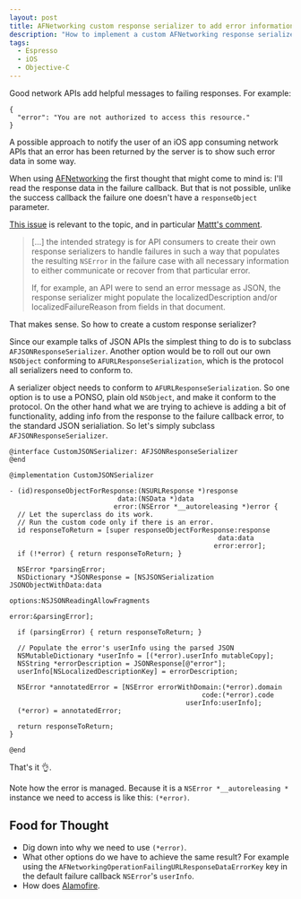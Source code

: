 ```yaml
---
layout: post
title: AFNetworking custom response serializer to add error information
description: "How to implement a custom AFNetworking response serializer to read the failure response data and populate the callback error with it."
tags:
  - Espresso
  - iOS
  - Objective-C
---
```


Good network APIs add helpful messages to failing responses. For example:

```
{
  "error": "You are not authorized to access this resource."
}
```

A possible approach to notify the user of an iOS app consuming network APIs that an error has been returned by the server is to show such error data in some way.

When using [AFNetworking](https://github.com/AFNetworking/AFNetworking) the first thought that might come to mind is: I'll read the response data in the failure callback. But that is not possible, unlike the success callback the failure one doesn't have a `responseObject` parameter.

[This issue](https://github.com/AFNetworking/AFNetworking/issues/2410) is relevant to the topic, and in particular [Mattt's comment](https://github.com/AFNetworking/AFNetworking/issues/2410#issuecomment-63304245).

> [...] the intended strategy is for API consumers to create their own response serializers to handle failures in such a way that populates the resulting `NSError` in the failure case with all necessary information to either communicate or recover from that particular error.
>
> If, for example, an API were to send an error message as JSON, the response serializer might populate the localizedDescription and/or localizedFailureReason from fields in that document.

That makes sense. So how to create a custom response serializer?

Since our example talks of JSON APIs the simplest thing to do is to subclass `AFJSONResponseSerializer`. Another option would be to roll out our own `NSObject` conforming to `AFURLResponseSerialization`, which is the protocol all serializers need to conform to.

A serializer object needs to conform to `AFURLResponseSerialization`. So one option is to use a PONSO, plain old `NSObject`, and make it conform to the protocol. On the other hand what we are trying to achieve is adding a bit of functionality, adding info from the response to the failure callback error, to the standard JSON serialiation. So let's simply subclass `AFJSONResponseSerializer`.

```objc
@interface CustomJSONSerializer: AFJSONResponseSerializer
@end

@implementation CustomJSONSerializer

- (id)responseObjectForResponse:(NSURLResponse *)response
                           data:(NSData *)data
                          error:(NSError *__autoreleasing *)error {
  // Let the superclass do its work.
  // Run the custom code only if there is an error.
  id responseToReturn = [super responseObjectForResponse:response
                                                    data:data
                                                   error:error];
  if (!*error) { return responseToReturn; }

  NSError *parsingError;
  NSDictionary *JSONResponse = [NSJSONSerialization JSONObjectWithData:data
                                                               options:NSJSONReadingAllowFragments
                                                                 error:&parsingError];

  if (parsingError) { return responseToReturn; }

  // Populate the error's userInfo using the parsed JSON
  NSMutableDictionary *userInfo = [(*error).userInfo mutableCopy];
  NSString *errorDescription = JSONResponse[@"error"];
  userInfo[NSLocalizedDescriptionKey] = errorDescription;

  NSError *annotatedError = [NSError errorWithDomain:(*error).domain
                                                code:(*error).code
                                            userInfo:userInfo];
  (*error) = annotatedError;

  return responseToReturn;
}

@end
```

That's it 👌.

Note how the error is managed. Because it is a `NSError *__autoreleasing *` instance we need to access is like this: `(*error)`.

## Food for Thought

* Dig down into why we need to use `(*error)`.
* What other options do we have to achieve the same result? For example using the `AFNetworkingOperationFailingURLResponseDataErrorKey` key in the default failure callback `NSError`'s `userInfo`.
* How does [Alamofire](https://github.com/Alamofire/Alamofire).
